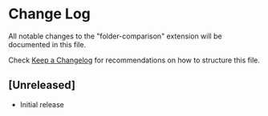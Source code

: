# Change Log

All notable changes to the "folder-comparison" extension will be documented in this file.

Check [Keep a Changelog](http://keepachangelog.com/) for recommendations on how to structure this file.

## [Unreleased]

- Initial release